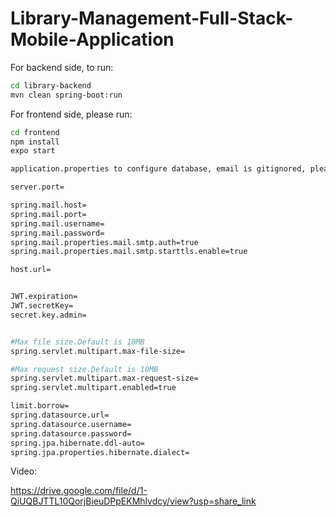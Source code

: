 # Library-Management-Full-Stack-Mobile-Application

For backend side, to run: 

```bash
cd library-backend
mvn clean spring-boot:run
```

For frontend side, please run:
```bash
cd frontend
npm install
expo start
```

```bash
application.properties to configure database, email is gitignored, please set yours as below:

server.port=

spring.mail.host=
spring.mail.port=
spring.mail.username=
spring.mail.password=
spring.mail.properties.mail.smtp.auth=true
spring.mail.properties.mail.smtp.starttls.enable=true

host.url=


JWT.expiration=
JWT.secretKey=
secret.key.admin=


#Max file size.Default is 10MB
spring.servlet.multipart.max-file-size=

#Max request size.Default is 10MB
spring.servlet.multipart.max-request-size=
spring.servlet.multipart.enabled=true

limit.borrow=
spring.datasource.url=
spring.datasource.username=
spring.datasource.password=
spring.jpa.hibernate.ddl-auto=
spring.jpa.properties.hibernate.dialect=
```

Video:

https://drive.google.com/file/d/1-QiUQBJTTL10QorjBieuDPpEKMhlvdcy/view?usp=share_link


